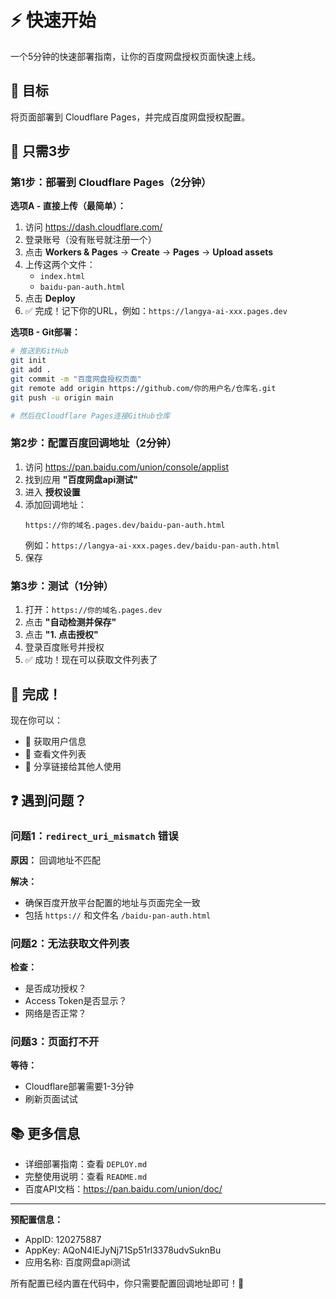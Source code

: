 # ⚡ 快速开始

一个5分钟的快速部署指南，让你的百度网盘授权页面快速上线。

## 🎯 目标

将页面部署到 Cloudflare Pages，并完成百度网盘授权配置。

## 📝 只需3步

### 第1步：部署到 Cloudflare Pages（2分钟）

**选项A - 直接上传（最简单）：**

1. 访问 https://dash.cloudflare.com/
2. 登录账号（没有账号就注册一个）
3. 点击 **Workers & Pages** → **Create** → **Pages** → **Upload assets**
4. 上传这两个文件：
   - `index.html`
   - `baidu-pan-auth.html`
5. 点击 **Deploy**
6. ✅ 完成！记下你的URL，例如：`https://langya-ai-xxx.pages.dev`

**选项B - Git部署：**

```bash
# 推送到GitHub
git init
git add .
git commit -m "百度网盘授权页面"
git remote add origin https://github.com/你的用户名/仓库名.git
git push -u origin main

# 然后在Cloudflare Pages连接GitHub仓库
```

### 第2步：配置百度回调地址（2分钟）

1. 访问 https://pan.baidu.com/union/console/applist
2. 找到应用 **"百度网盘api测试"**
3. 进入 **授权设置**
4. 添加回调地址：
   ```
   https://你的域名.pages.dev/baidu-pan-auth.html
   ```
   例如：`https://langya-ai-xxx.pages.dev/baidu-pan-auth.html`
5. 保存

### 第3步：测试（1分钟）

1. 打开：`https://你的域名.pages.dev`
2. 点击 **"自动检测并保存"**
3. 点击 **"1. 点击授权"**
4. 登录百度账号并授权
5. ✅ 成功！现在可以获取文件列表了

## 🎊 完成！

现在你可以：
- 📱 获取用户信息
- 📁 查看文件列表
- 🔗 分享链接给其他人使用

## ❓ 遇到问题？

### 问题1：`redirect_uri_mismatch` 错误

**原因：** 回调地址不匹配

**解决：**
- 确保百度开放平台配置的地址与页面完全一致
- 包括 `https://` 和文件名 `/baidu-pan-auth.html`

### 问题2：无法获取文件列表

**检查：**
- 是否成功授权？
- Access Token是否显示？
- 网络是否正常？

### 问题3：页面打不开

**等待：**
- Cloudflare部署需要1-3分钟
- 刷新页面试试

## 📚 更多信息

- 详细部署指南：查看 `DEPLOY.md`
- 完整使用说明：查看 `README.md`
- 百度API文档：https://pan.baidu.com/union/doc/

---

**预配置信息：**
- AppID: 120275887
- AppKey: AQoN4IEJyNj71Sp51rl3378udvSuknBu
- 应用名称: 百度网盘api测试

所有配置已经内置在代码中，你只需要配置回调地址即可！🚀

